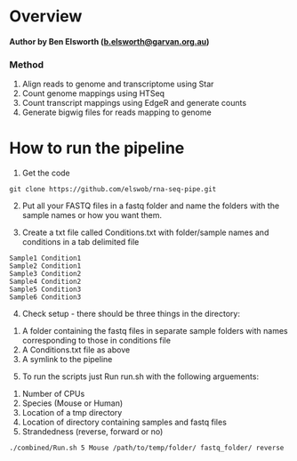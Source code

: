 # Overview

#### Author by Ben Elsworth (b.elsworth@garvan.org.au)

### Method

1. Align reads to genome and transcriptome using Star
2. Count genome mappings using HTSeq
3. Count transcript mappings using EdgeR and generate counts
4. Generate bigwig files for reads mapping to genome

# How to run the pipeline

1) Get the code

```
git clone https://github.com/elswob/rna-seq-pipe.git
```

2) Put all your FASTQ files in a fastq folder and name the folders with the sample names or how you want them.

3) Create a txt file called Conditions.txt with folder/sample names and conditions in a tab delimited file

```
Sample1	Condition1
Sample2 Condition1
Sample3 Condition2
Sample4 Condition2
Sample5 Condition3
Sample6 Condition3
```

4) Check setup - there should be three things in the directory:

1. A folder containing the fastq files in separate sample folders with names corresponding to those in conditions file
2. A Conditions.txt file as above
3. A symlink to the pipeline

5) To run the scripts just Run run.sh with the following arguements:  

1. Number of CPUs  
2. Species (Mouse or Human)  
3. Location of a tmp directory
4. Location of directory containing samples and fastq files  
5. Strandedness (reverse, forward or no)

```
./combined/Run.sh 5 Mouse /path/to/temp/folder/ fastq_folder/ reverse
```

